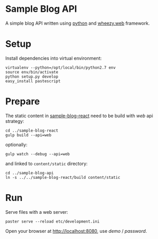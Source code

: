 # Sample Blog API

A simple blog API written using [python](http://python.org/) and
[wheezy.web](https://bitbucket.org/akorn/wheezy.web) framework.

# Setup

Install dependencies into virtual environment:

    virtualenv --python=/opt/local/bin/python2.7 env
    source env/bin/activate
    python setup.py develop
    easy_install pastescript

# Prepare

The static content in
[sample-blog-react](https://github.com/akornatskyy/sample-blog-react)
need to be build with *web* api strategy:

    cd ../sample-blog-react
    gulp build --api=web

optionally:

    gulp watch --debug --api=web

and linked to `content/static` directory:

    cd ../sample-blog-api
    ln -s ../../sample-blog-react/build content/static

# Run

Serve files with a web server:

    paster serve --reload etc/development.ini

Open your browser at [http://localhost:8080](http://localhost:8080),
use *demo* / *password*.
